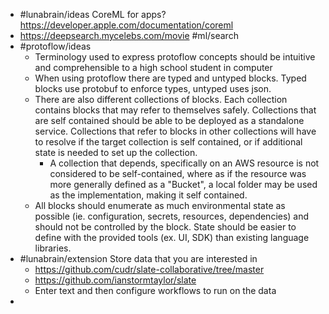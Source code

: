 - #lunabrain/ideas CoreML for apps? https://developer.apple.com/documentation/coreml
- https://deepsearch.mycelebs.com/movie #ml/search
- #protoflow/ideas
	- Terminology used to express protoflow concepts should be intuitive and comprehensible to a high school student in computer
	- When using protoflow there are typed and untyped blocks. Typed blocks use protobuf to enforce types, untyped uses json.
	- There are also different collections of blocks. Each collection contains blocks that may refer to themselves safely. Collections that are self contained should be able to be deployed as a standalone service. Collections that refer to blocks in other collections will have to resolve if the target collection is self contained, or if additional state is needed to set up the collection.
		- A collection that depends, specifically on an AWS resource is not considered to be self-contained, where as if the resource was more generally defined as a "Bucket", a local folder may be used as the implementation, making it self contained.
	- All blocks should enumerate as much environmental state as possible (ie. configuration, secrets, resources, dependencies) and should not be controlled by the block. State should be easier to define with the provided tools (ex. UI, SDK) than existing language libraries.
- #lunabrain/extension Store data that you are interested in
	- https://github.com/cudr/slate-collaborative/tree/master
	- https://github.com/ianstormtaylor/slate
	- Enter text and then configure workflows to run on the data
-